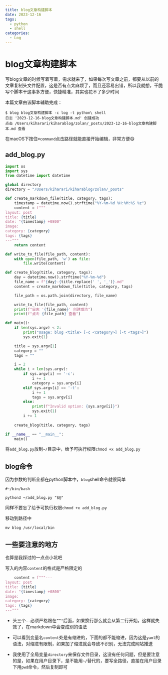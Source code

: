 ```yaml
---
title: blog文章构建脚本 
date: 2023-12-16
tags: 
  - python 
  - shell
categories: 
  - Log
---
```


# blog文章构建脚本

写blog文章的时候写着写着，需求就来了，如果每次写文章之前，都要从以前的文章复制头文件配置，这是否有点太麻烦了，而且还容易出错，所以我就想，干脆写个脚本干这事多方便，快捷精准，其实也花不了多少时间

本篇文章由该脚本辅助完成：

```shell
$ blog blog文章构建脚本 -c log -t python\ shell
日志 '2023-12-16-blog文章构建脚本.md' 创建成功
点击 /Users/kiharari/kiharablog/zolan/_posts/2023-12-16-blog文章构建脚本.md 查看
```

在macOS下按住`⌘command`点击路径就能直接开始编辑，非常方便😋

## add_blog.py

```python
import os
import sys
from datetime import datetime

global directory
directory = "/Users/kiharari/kiharablog/zolan/_posts"

def create_markdown_file(title, category, tags):
    timestamp = datetime.now().strftime("%Y-%m-%d %H:%M:%S %z")
    content = f"""---
layout: post
title: {title}
date: "{timestamp} +0800"
image: 
category: {category}
tags: {tags}
---"""
    return content

def write_to_file(file_path, content):
    with open(file_path, 'w') as file:
        file.write(content)

def create_blog(title, category, tags):
    day = datetime.now().strftime("%Y-%m-%d")
    file_name = f"{day}-{title.replace(' ', '_')}.md"
    content = create_markdown_file(title, category, tags)

    file_path = os.path.join(directory, file_name)

    write_to_file(file_path, content)
    print(f"日志 '{file_name}' 创建成功")
    print(f"点击 {file_path} 查看")

def main():
    if len(sys.argv) < 2:
        print("Usage: blog <title> [-c <category>] [-t <tags>]")
        sys.exit(1)

    title = sys.argv[1]
    category = ""
    tags = ""

    i = 2
    while i < len(sys.argv):
        if sys.argv[i] == '-c':
            i += 1
            category = sys.argv[i]
        elif sys.argv[i] == '-t':
            i += 1
            tags = sys.argv[i]
        else:
            print(f"Invalid option: {sys.argv[i]}")
            sys.exit(1)
        i += 1
        
    create_blog(title, category, tags)

if __name__ == "__main__":
    main()

```

将`add_blog.py`放到`~/`目录中，给予可执行权限`chmod +x add_blog.py`

## blog命令

因为参数的判断全都在python脚本中，`blog`shell命令就很简单

```shell
#~/bin/bash

python3 ~/add_blog.py "$@"
```

同样不要忘了给予可执行权限`chmod +x add_blog.py`

移动到路径中

```shell
mv blog /usr/local/bin
```

## 一些要注意的地方

也算是我踩过的一点点小坑吧

写入的内容`content`的格式是严格限定的

```python
	content = f"""---
layout: post
title: {title}
date: "{timestamp} +0800"
image: 
category: {category}
tags: {tags}
---"""
```

- 头三个`–-`必须严格跟在`”“"`后面，如果换行那么就会从第二行开始，这样就失效了，在markdown中会变成别的语法

- 可以看到变量名`content`处是有缩进的，下面的都不能缩进，因为这是`yaml`的语法，对缩进有限制，如果加了缩进就会导致不识别，无法完成网站推送

- 我使用了全局变量`directory`来保存文件目录，这没有任何问题，但是要注意的是，如果在用户目录下，是不能用`~/`替代的，要写全路径，直接在用户目录下用`pwd`命令，然后复制即可